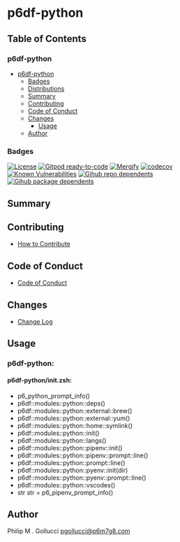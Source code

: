 # p6df-python

## Table of Contents


### p6df-python
- [p6df-python](#p6df-python)
  - [Badges](#badges)
  - [Distributions](#distributions)
  - [Summary](#summary)
  - [Contributing](#contributing)
  - [Code of Conduct](#code-of-conduct)
  - [Changes](#changes)
    - [Usage](#usage)
  - [Author](#author)

### Badges

[![License](https://img.shields.io/badge/License-Apache%202.0-yellowgreen.svg)](https://opensource.org/licenses/Apache-2.0)
[![Gitpod ready-to-code](https://img.shields.io/badge/Gitpod-ready--to--code-blue?logo=gitpod)](https://gitpod.io/#https://github.com/p6m7g8/p6df-python)
[![Mergify](https://img.shields.io/endpoint.svg?url=https://gh.mergify.io/badges/p6m7g8/p6df-python/&style=flat)](https://mergify.io)
[![codecov](https://codecov.io/gh/p6m7g8/p6df-python/branch/master/graph/badge.svg?token=14Yj1fZbew)](https://codecov.io/gh/p6m7g8/p6df-python)
[![Known Vulnerabilities](https://snyk.io/test/github/p6m7g8/p6df-python/badge.svg?targetFile=package.json)](https://snyk.io/test/github/p6m7g8/p6df-python?targetFile=package.json)
[![Gihub repo dependents](https://badgen.net/github/dependents-repo/p6m7g8/p6df-python)](https://github.com/p6m7g8/p6df-python/network/dependents?dependent_type=REPOSITORY)
[![Gihub package dependents](https://badgen.net/github/dependents-pkg/p6m7g8/p6df-python)](https://github.com/p6m7g8/p6df-python/network/dependents?dependent_type=PACKAGE)

## Summary

## Contributing

- [How to Contribute](CONTRIBUTING.md)

## Code of Conduct

- [Code of Conduct](https://github.com/p6m7g8/.github/blob/master/CODE_OF_CONDUCT.md)

## Changes

- [Change Log](CHANGELOG.md)

## Usage

### p6df-python:

#### p6df-python/init.zsh:

- p6_python_prompt_info()
- p6df::modules::python::deps()
- p6df::modules::python::external::brew()
- p6df::modules::python::external::yum()
- p6df::modules::python::home::symlink()
- p6df::modules::python::init()
- p6df::modules::python::langs()
- p6df::modules::python::pipenv::init()
- p6df::modules::python::pipenv::prompt::line()
- p6df::modules::python::prompt::line()
- p6df::modules::python::pyenv::init(dir)
- p6df::modules::python::pyenv::prompt::line()
- p6df::modules::python::vscodes()
- str str = p6_pipenv_prompt_info()



## Author

Philip M . Gollucci <pgollucci@p6m7g8.com>
